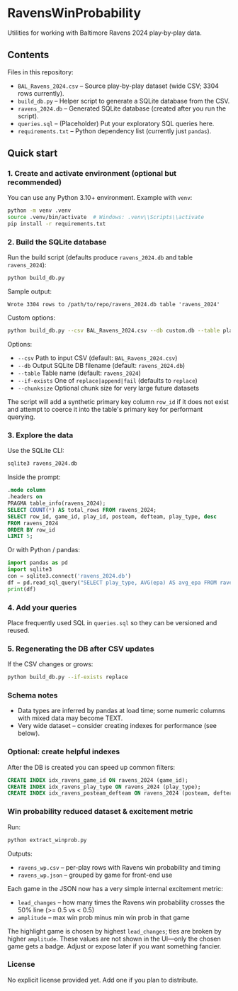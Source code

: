 # RavensWinProbability

Utilities for working with Baltimore Ravens 2024 play‑by‑play data.

## Contents

Files in this repository:

* `BAL_Ravens_2024.csv` – Source play-by-play dataset (wide CSV; 3304 rows currently).
* `build_db.py` – Helper script to generate a SQLite database from the CSV.
* `ravens_2024.db` – Generated SQLite database (created after you run the script).
* `queries.sql` – (Placeholder) Put your exploratory SQL queries here.
* `requirements.txt` – Python dependency list (currently just `pandas`).

## Quick start

### 1. Create and activate environment (optional but recommended)

You can use any Python 3.10+ environment. Example with `venv`:

```bash
python -m venv .venv
source .venv/bin/activate  # Windows: .venv\\Scripts\\activate
pip install -r requirements.txt
```

### 2. Build the SQLite database

Run the build script (defaults produce `ravens_2024.db` and table `ravens_2024`):

```bash
python build_db.py
```

Sample output:

```
Wrote 3304 rows to /path/to/repo/ravens_2024.db table 'ravens_2024'
```

Custom options:

```bash
python build_db.py --csv BAL_Ravens_2024.csv --db custom.db --table plays --if-exists replace
```

Options:

* `--csv` Path to input CSV (default: `BAL_Ravens_2024.csv`)
* `--db` Output SQLite DB filename (default: `ravens_2024.db`)
* `--table` Table name (default: `ravens_2024`)
* `--if-exists` One of `replace|append|fail` (defaults to `replace`)
* `--chunksize` Optional chunk size for very large future datasets

The script will add a synthetic primary key column `row_id` if it does not exist and attempt to coerce it into the table's primary key for performant querying.

### 3. Explore the data

Use the SQLite CLI:

```bash
sqlite3 ravens_2024.db
```

Inside the prompt:

```sql
.mode column
.headers on
PRAGMA table_info(ravens_2024);
SELECT COUNT(*) AS total_rows FROM ravens_2024;
SELECT row_id, game_id, play_id, posteam, defteam, play_type, desc
FROM ravens_2024
ORDER BY row_id
LIMIT 5;
```

Or with Python / pandas:

```python
import pandas as pd
import sqlite3
con = sqlite3.connect('ravens_2024.db')
df = pd.read_sql_query("SELECT play_type, AVG(epa) AS avg_epa FROM ravens_2024 WHERE play_type != '' GROUP BY play_type ORDER BY avg_epa DESC LIMIT 10", con)
print(df)
```

### 4. Add your queries

Place frequently used SQL in `queries.sql` so they can be versioned and reused.

### 5. Regenerating the DB after CSV updates

If the CSV changes or grows:

```bash
python build_db.py --if-exists replace
```

### Schema notes

* Data types are inferred by pandas at load time; some numeric columns with mixed data may become TEXT.
* Very wide dataset – consider creating indexes for performance (see below).

### Optional: create helpful indexes

After the DB is created you can speed up common filters:

```sql
CREATE INDEX idx_ravens_game_id ON ravens_2024 (game_id);
CREATE INDEX idx_ravens_play_type ON ravens_2024 (play_type);
CREATE INDEX idx_ravens_posteam_defteam ON ravens_2024 (posteam, defteam);
```

### Win probability reduced dataset & excitement metric

Run:

```bash
python extract_winprob.py
```

Outputs:
* `ravens_wp.csv` – per-play rows with Ravens win probability and timing
* `ravens_wp.json` – grouped by game for front-end use

Each game in the JSON now has a very simple internal excitement metric:

* `lead_changes` – how many times the Ravens win probability crosses the 50% line (>= 0.5 vs < 0.5)
* `amplitude` – max win prob minus min win prob in that game

The highlight game is chosen by highest `lead_changes`; ties are broken by higher `amplitude`. These values are not shown in the UI—only the chosen game gets a badge. Adjust or expose later if you want something fancier.

### License

No explicit license provided yet. Add one if you plan to distribute.
